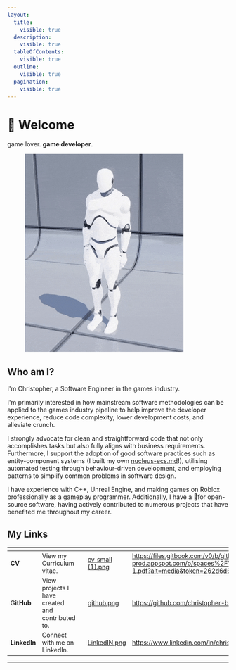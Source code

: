 ```yaml
---
layout:
  title:
    visible: true
  description:
    visible: true
  tableOfContents:
    visible: true
  outline:
    visible: true
  pagination:
    visible: true
---
```


# 👋 Welcome

game lover. **game developer**.&#x20;

<figure><img src=".gitbook/assets/unreal.gif" alt=""><figcaption></figcaption></figure>

## Who am I?

I'm Christopher, a Software Engineer in the games industry.

I'm primarily interested in how mainstream software methodologies can be applied to the games industry pipeline to help improve the developer experience, reduce code complexity, lower development costs, and alleviate crunch.

I strongly advocate for clean and straightforward code that not only accomplishes tasks but also fully aligns with business requirements. Furthermore, I support the adoption of good software practices such as entity-component systems (I built my own [nucleus-ecs.md](personal/nucleus-ecs.md "mention")!), utilising automated testing through behaviour-driven development, and employing patterns to simplify common problems in software design.

I have experience with C++, Unreal Engine, and making games on Roblox professionally as a gameplay programmer. Additionally, I have a 💖for open-source software, having actively contributed to numerous projects that have benefited me throughout my career.

## My Links

<table data-view="cards"><thead><tr><th></th><th></th><th></th><th data-hidden data-card-cover data-type="files"></th><th data-hidden data-card-target data-type="content-ref"></th></tr></thead><tbody><tr><td><strong>CV</strong></td><td>View my Curriculum vitae.</td><td></td><td><a href=".gitbook/assets/cv_small (1).png">cv_small (1).png</a></td><td><a href="https://files.gitbook.com/v0/b/gitbook-x-prod.appspot.com/o/spaces%2FVSvIHcyxVF68tlo0Lbdf%2Fuploads%2FtpkzBToWWMdMxEiNvgD2%2FGames_CV-1.pdf?alt=media&#x26;token=262d6d67-8d56-4605-809c-2241ef5c96fb">https://files.gitbook.com/v0/b/gitbook-x-prod.appspot.com/o/spaces%2FVSvIHcyxVF68tlo0Lbdf%2Fuploads%2FtpkzBToWWMdMxEiNvgD2%2FGames_CV-1.pdf?alt=media&#x26;token=262d6d67-8d56-4605-809c-2241ef5c96fb</a></td></tr><tr><td>G<strong>itHub</strong></td><td>View projects I have created and contributed to.</td><td></td><td><a href=".gitbook/assets/github.png">github.png</a></td><td><a href="https://github.com/christopher-buss">https://github.com/christopher-buss</a></td></tr><tr><td><strong>LinkedIn</strong></td><td>Connect with me on LinkedIn.</td><td></td><td><a href=".gitbook/assets/LinkedIN.png">LinkedIN.png</a></td><td><a href="https://www.linkedin.com/in/christopherbuss/">https://www.linkedin.com/in/christopherbuss/</a></td></tr></tbody></table>

***
